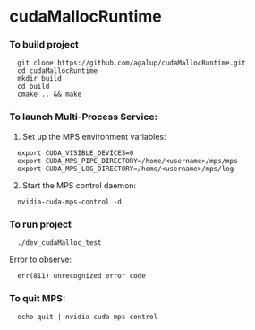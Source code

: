 # cudaMallocRuntime

### To build project

``` 
  git clone https://github.com/agalup/cudaMallocRuntime.git
  cd cudaMallocRuntime
  mkdir build
  cd build
  cmake .. && make
  ```

### To launch Multi-Process Service:

1. Set up the MPS environment variables:

``` 
  export CUDA_VISIBLE_DEVICES=0
  export CUDA_MPS_PIPE_DIRECTORY=/home/<username>/mps/mps
  export CUDA_MPS_LOG_DIRECTORY=/home/<username>/mps/log
  ```

2. Start the MPS control daemon:

```
  nvidia-cuda-mps-control -d
  ```
  
### To run project

```
  ./dev_cudaMalloc_test
  ```
 
Error to observe: 

```
  err(811) unrecognized error code
  ```

### To quit MPS:

```
  echo quit | nvidia-cuda-mps-control
  ```
  
  
